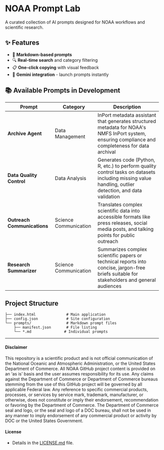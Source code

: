 # NOAA Prompt Lab

A curated collection of AI prompts designed for NOAA workflows and scientific research. 

## ✨ Features

- 📝 **Markdown-based prompts**
- 🔍 **Real-time search** and category filtering
- 📋 **One-click copying** with visual feedback
- 🚀 **Gemini integration** - launch prompts instantly

## 📚 Available Prompts in Development

| Prompt | Category | Description |
|--------|----------|-------------|
| **Archive Agent** | Data Management | InPort metadata assistant that generates structured metadata for NOAA's NMFS InPort system, ensuring compliance and completeness for data archival |
| **Data Quality Control** | Data Analysis | Generates code (Python, R, etc.) to perform quality control tasks on datasets including missing value handling, outlier detection, and data validation |
| **Outreach Communications** | Science Communication | Translates complex scientific data into accessible formats like press releases, social media posts, and talking points for public outreach |
| **Research Summarizer** | Science Communication | Summarizes complex scientific papers or technical reports into concise, jargon-free briefs suitable for stakeholders and general audiences |

## Project Structure

```
├── index.html              # Main application
├── config.json             # Site configuration  
└── prompts/                # Markdown prompt files
    ├── manifest.json       # File listing
    └── *.md               # Individual prompts
```

---
#### Disclaimer
This repository is a scientific product and is not official communication of the National Oceanic and Atmospheric Administration, or the United States Department of Commerce. All NOAA GitHub project content is provided on an ‘as is’ basis and the user assumes responsibility for its use. Any claims against the Department of Commerce or Department of Commerce bureaus stemming from the use of this GitHub project will be governed by all applicable Federal law. Any reference to specific commercial products, processes, or services by service mark, trademark, manufacturer, or otherwise, does not constitute or imply their endorsement, recommendation or favoring by the Department of Commerce. The Department of Commerce seal and logo, or the seal and logo of a DOC bureau, shall not be used in any manner to imply endorsement of any commercial product or activity by DOC or the United States Government.

#### License
- Details in the [LICENSE.md](./LICENSE.md) file.
